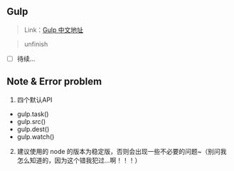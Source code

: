 ## Gulp

> Link：[Gulp 中文地址](https://www.gulpjs.com.cn/)

> unfinish

- [ ]  待续...

## Note & Error problem

1. 四个默认API
- gulp.task()
- gulp.src()
- gulp.dest()
- gulp.watch()

2. 建议使用的 node 的版本为稳定版，否则会出现一些不必要的问题~（别问我怎么知道的，因为这个错我犯过...啊！！！）
